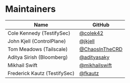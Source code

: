 # Maintainers

| Name                       | GitHub          |
|----------------------------|-----------------|
| Cole Kennedy (TestifySec)  | [@colek42](https://github.com/colek42) |
| John Kjell (ControlPlane) | [@jkjell](https://github.com/jkjell) |
| Tom Meadows (Tailscale)    | [@ChaosInTheCRD](https://github.com/ChaosInTheCRD) |
| Aditya Sirish (Bloomberg)  | [@adityasaky](https://github.com/adityasaky) |
| Mikhail Swift              | [@mikhailswift](https://github.com/mikhailswift) |
| Frederick Kautz (TestifySec) | [@fkautz](https://github.com/fkautz) |
